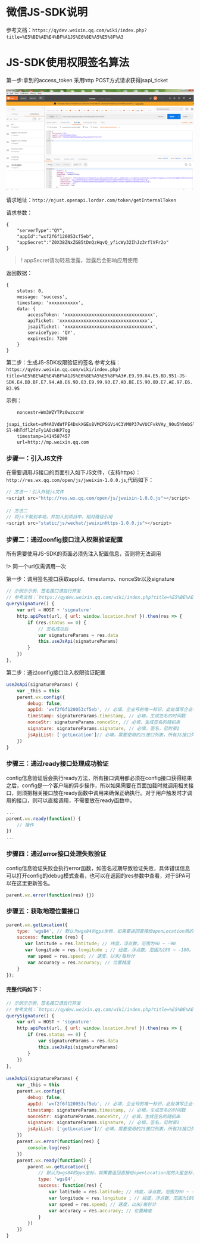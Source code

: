 # 微信JS-SDK说明

参考文档：`https://qydev.weixin.qq.com/wiki/index.php?title=%E5%BE%AE%E4%BF%A1JS%E6%8E%A5%E5%8F%A3`

# JS-SDK使用权限签名算法
第一步:拿到的access_token 采用http POST方式请求获得jsapi_ticket

![avatar](../../image/wechat/1.png)

请求地址：`http://njust.openapi.lordar.com/token/getInternalToken`
 
请求参数：
```params
{
    "serverType":"QY",
    "appId":"wxf2f6f120053cf5eb",
    "appSecret":"Z0X38ZNxZGB5tDnQzHqvQ_yficWy32IhJz3rflVFr2o"
}
```
>! appSecret请勿轻易泄露，泄露后会影响应用使用

返回数据：
```return
{
    status: 0,
    message: 'success',
    timestamp: 'xxxxxxxxxxx',
    data: {
        accessToken: 'xxxxxxxxxxxxxxxxxxxxxxxxxxxxxxxxx',
        apiTicket: 'xxxxxxxxxxxxxxxxxxxxxxxxxxxxxxxxx',
        jsapiTicket: 'xxxxxxxxxxxxxxxxxxxxxxxxxxxxxxxxx',
        serviceType: 'QY',
        expiresIn: 7200
    }
}
```

第二步：生成JS-SDK权限验证的签名
参考文档：`https://qydev.weixin.qq.com/wiki/index.php?title=%E5%BE%AE%E4%BF%A1JS%E6%8E%A5%E5%8F%A3#.E9.99.84.E5.BD.951-JS-SDK.E4.BD.BF.E7.94.A8.E6.9D.83.E9.99.90.E7.AD.BE.E5.90.8D.E7.AE.97.E6.B3.95`

示例：
```demo
    noncestr=Wm3WZYTPz0wzccnW
    jsapi_ticket=sM4AOVdWfPE4DxkXGEs8VMCPGGVi4C3VM0P37wVUCFvkVAy_90u5h9nbSlYy3-Sl-HhTdfl2fzFy1AOcHKP7qg
    timestamp=1414587457
    url=http://mp.weixin.qq.com
```


### 步骤一：引入JS文件

在需要调用JS接口的页面引入如下JS文件，（支持https）：`http://res.wx.qq.com/open/js/jweixin-1.0.0.js`,代码如下：

``` js
// 方法一：引入外链js文件
<script src="http://res.wx.qq.com/open/js/jweixin-1.0.0.js"></script>

// 方法二
// 将js下载到本地，并加入到项目中，相对路径引用
<script src="static/js/wechat/jweixinHttps-1.0.0.js"></script>
```

### 步骤二：通过config接口注入权限验证配置

所有需要使用JS-SDK的页面必须先注入配置信息，否则将无法调用

!> 同一个url仅需调用一次

第一步：调用签名接口获取appId、timestamp、nonceStr以及signature

```js
// 示例示示例，签名接口请自行开发
// 参考文档：`https://qydev.weixin.qq.com/wiki/index.php?title=%E5%BE%AE%E4%BF%A1JS%E6%8E%A5%E5%8F%A3#.E9.99.84.E5.BD.951-JS-SDK.E4.BD.BF.E7.94.A8.E6.9D.83.E9.99.90.E7.AD.BE.E5.90.8D.E7.AE.97.E6.B3.95`
querySignature() {
    var url = HOST + 'signature'
    http.apiPost(url, { url: window.location.href }).then(res => {
        if (res.status == 0) {
            // 签名成功后
            var signatureParams = res.data
            this.useJsApi(signatureParams)
        }
    })
},
```

第二步：通过config接口注入权限验证配置
```js
useJsApi(signatureParams) {
    var _this = this
    parent.wx.config({
        debug: false,
        appId: 'wxf2f6f120053cf5eb', // 必填，企业号的唯一标识，此处填写企业号corpid
        timestamp: signatureParams.timestamp, // 必填，生成签名的时间戳
        nonceStr: signatureParams.nonceStr, // 必填，生成签名的随机串
        signature: signatureParams.signature, // 必填，签名，见附录1
        jsApiList: ['getLocation']// 必填，需要使用的JS接口列表，所有JS接口列表见附录2
    })
}
```

### 步骤三：通过ready接口处理成功验证

config信息验证后会执行ready方法，所有接口调用都必须在config接口获得结果之后，config是一个客户端的异步操作，所以如果需要在页面加载时就调用相关接口，则须把相关接口放在ready函数中调用来确保正确执行。对于用户触发时才调用的接口，则可以直接调用，不需要放在ready函数中。

```js
...
parent.wx.ready(function() {
    // 操作
})
...
```

### 步骤四：通过error接口处理失败验证

config信息验证失败会执行error函数，如签名过期导致验证失败，具体错误信息可以打开config的debug模式查看，也可以在返回的res参数中查看，对于SPA可以在这里更新签名。

```js
parent.wx.error(function(res) {})
```

### 步骤五：获取地理位置接口
```js
parent.wx.getLocation({
    type: 'wgs84', // 默认为wgs84的gps坐标，如果要返回直接给openLocation用的火星坐标，可传入'gcj02'
    success: function (res) {
       var latitude = res.latitude; // 纬度，浮点数，范围为90 ~ -90
       var longitude = res.longitude ; // 经度，浮点数，范围为180 ~ -180。
        var speed = res.speed; // 速度，以米/每秒计
        var accuracy = res.accuracy; // 位置精度
    }
});
```

#### 完整代码如下：

```js
// 示例示示例，签名接口请自行开发
// 参考文档：`https://qydev.weixin.qq.com/wiki/index.php?title=%E5%BE%AE%E4%BF%A1JS%E6%8E%A5%E5%8F%A3#.E9.99.84.E5.BD.951-JS-SDK.E4.BD.BF.E7.94.A8.E6.9D.83.E9.99.90.E7.AD.BE.E5.90.8D.E7.AE.97.E6.B3.95`
querySignature() {
    var url = HOST + 'signature'
    http.apiPost(url, { url: window.location.href }).then(res => {
        if (res.status == 0) {
            var signatureParams = res.data
            this.useJsApi(signatureParams)
        }
    })
},

useJsApi(signatureParams) {
    var _this = this
    parent.wx.config({
        debug: false,
        appId: 'wxf2f6f120053cf5eb', // 必填，企业号的唯一标识，此处填写企业号corpid
        timestamp: signatureParams.timestamp, // 必填，生成签名的时间戳
        nonceStr: signatureParams.nonceStr, // 必填，生成签名的随机串
        signature: signatureParams.signature, // 必填，签名，见附录1
        jsApiList: ['getLocation']// 必填，需要使用的JS接口列表，所有JS接口列表见附录2
    })
    parent.wx.error(function(res) {
        console.log(res)
    })
    parent.wx.ready(function() {
        parent.wx.getLocation({
            // 默认为wgs84的gps坐标，如果要返回直接给openLocation用的火星坐标，可传入'gcj02'
            type: 'wgs84', 
            success: function(res) {
                var latitude = res.latitude; // 纬度，浮点数，范围为90 ~ -90
                var longitude = res.longitude ; // 经度，浮点数，范围为180 ~ -180。
                var speed = res.speed; // 速度，以米/每秒计
                var accuracy = res.accuracy; // 位置精度
            }
        })
    })
}
```